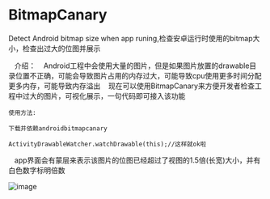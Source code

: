 # BitmapCanary
Detect Android bitmap size when app runing,检查安卓运行时使用的bitmap大小，检查出过大的位图并展示

    介绍：
    Android工程中会使用大量的图片，但是如果图片放置的drawable目录位置不正确，可能会导致图片占用的内存过大，可能导致cpu使用更多时间分配更多内存，可能导致内存溢出
    现在可以使用BitmapCanary来方便开发者检查工程中过大的图片，可视化展示，一句代码即可接入该功能
    
    
    使用方法:
    
    下载并依赖androidbitmapcanary
    
    ActivityDrawableWatcher.watchDrawable(this);//这样就ok啦
    
    app界面会有蒙层来表示该图片的位图已经超过了视图的1.5倍(长宽)大小，并有白色数字标明倍数
    
    
![image](https://github.com/smallnew/BitmapCanary/raw/master/detect_demo.png)
